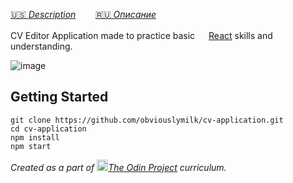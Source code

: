 
[:us: *Description*](https://github.com/obviouslymilk/cv-application/blob/main/README.md)        [:ru: *Описание*](https://github.com/obviouslymilk/cv-application/blob/master/README.RU.md)

CV Editor Application made to practice basic <img src="https://brandslogos.com/wp-content/uploads/images/large/react-logo.png" data-canonical-src="https://brandslogos.com/wp-content/uploads/images/large/react-logo.png" width="18" height="16"/>[React](https://jestjs.io/) skills and understanding.

![image](https://user-images.githubusercontent.com/68001894/197665509-aa09d762-34fd-4a0f-9584-b044016414b3.png)

## Getting Started
```
git clone https://github.com/obviouslymilk/cv-application.git
cd cv-application
npm install
npm start
```


*Created as a part of <img src="https://github.com/TheOdinProject/theodinproject/blob/main/app/assets/images/icons/odin-icon.svg" data-canonical-src="https://github.com/TheOdinProject/theodinproject/blob/main/app/assets/images/icons/odin-icon.svg" width="18" height="18"/>[The Odin Project](https://www.theodinproject.com/dashboard) curriculum.*
